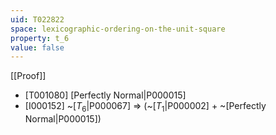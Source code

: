 ```yaml
---
uid: T022822
space: lexicographic-ordering-on-the-unit-square
property: t_6
value: false
---
```

[[Proof]]

* [T001080] [Perfectly Normal|P000015]
* [I000152] ~[$T_6$|P000067] => (~[$T_1$|P000002] + ~[Perfectly Normal|P000015])


